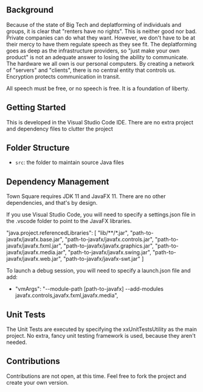## Background

Because of the state of Big Tech and deplatforming of individuals and groups, it is clear that "renters have no rights". This is neither good nor bad. Private companies can do what they want. However, we don't have to be at their mercy to have them regulate speech as they see fit. The deplatforming goes as deep as the infrastructure providers, so "just make your own product" is not an adequate answer to losing the ability to communicate. The hardware we all own is our personal computers. By creating a network of "servers" and "clients", there is no central entity that controls us. Encryption protects communication in transit. 

All speech must be free, or no speech is free. It is a foundation of liberty.

## Getting Started

This is developed in the Visual Studio Code IDE. There are no extra project and dependency files to clutter the project

## Folder Structure

- `src`: the folder to maintain source Java files

## Dependency Management

Town Square requires JDK 11 and JavaFX 11. There are no other dependencies, and that's by design.

If you use Visual Studio Code, you will need to specify a settings.json file in the .vscode folder to point to the JavaFX libraries. 

"java.project.referencedLibraries": [
        "lib/**/*.jar",
        "path-to-javafx/javafx.base.jar",
        "path-to-javafx/javafx.controls.jar",
        "path-to-javafx/javafx.fxml.jar",
        "path-to-javafx/javafx.graphics.jar",
        "path-to-javafx/javafx.media.jar",
        "path-to-javafx/javafx.swing.jar",
        "path-to-javafx/javafx.web.jar",
        "path-to-javafx/javafx-swt.jar"
    ]

To launch a debug session, you will need to specify a launch.json file and add:

- "vmArgs": "--module-path [path-to-javafx] --add-modules javafx.controls,javafx.fxml,javafx.media",

## Unit Tests

The Unit Tests are executed by specifying the xxUnitTestsUtility as the main project. No extra, fancy unit testing framework is used, because they aren't needed.

## Contributions

Contributions are not open, at this time. Feel free to fork the project and create your own version.
